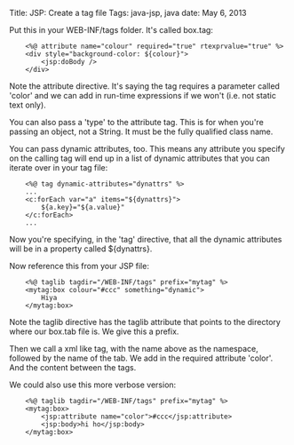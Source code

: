 Title: JSP: Create a tag file
Tags: java-jsp, java
date: May 6, 2013

Put this in your WEB-INF/tags folder. It's called box.tag:

		<%@ attribute name="colour" required="true" rtexprvalue="true" %>
		<div style="background-color: ${colour}">
			<jsp:doBody />
		</div>

Note the attribute directive. It's saying the tag requires a parameter called 'color' and we can add in run-time expressions if we won't (i.e. not static text only).

You can also pass a 'type' to the attribute tag. This is for when you're passing an object, not a String. It must be the fully qualified class name.

You can pass dynamic attributes, too. This means any attribute you specify on the calling tag will end up in a list of dynamic attributes that you can iterate over in your tag file:

		<%@ tag dynamic-attributes="dynattrs" %>
		...
		<c:forEach var="a" items="${dynattrs}">
			${a.key}="${a.value}"
		</c:forEach>
		...

Now you're specifying, in the 'tag' directive, that all the dynamic attributes will be in a property called ${dynattrs}.

Now reference this from your JSP file:

		<%@ taglib tagdir="/WEB-INF/tags" prefix="mytag" %> 
		<mytag:box colour="#ccc" something="dynamic">
			Hiya
		</mytag:box>

Note the taglib directive has the taglib attribute that points to the directory where our box.tab file is. We give this a prefix.

Then we call a xml like tag, with the name above as the namespace, followed by the name of the tab. We add in the required attribute 'color'. And the content between the tags.

We could also use this more verbose version:

		<%@ taglib tagdir="/WEB-INF/tags" prefix="mytag" %> 
		<mytag:box>
			<jsp:attribute name="color">#ccc</jsp:attribute>
			<jsp:body>hi ho</jsp:body>
		</mytag:box>
